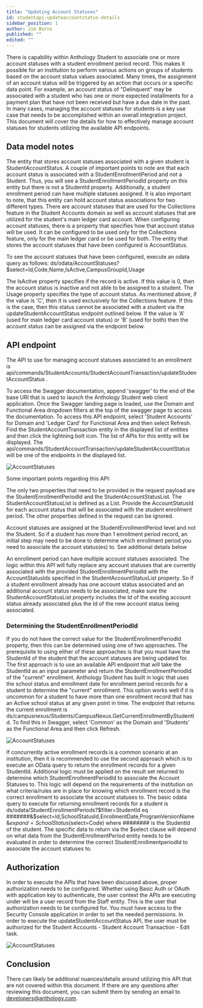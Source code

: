 ```yaml
---
title: "Updating Account Statuses"
id: studentapi-updateaccountstatus-details
sidebar_position: 1
author: Jim Burns
published: ""
edited: ""
---
```


There is capability within Anthology Student to associate one or more account statuses with a student enrollment period record.  This makes it possible for an institution to perform various actions on groups of students based on the account status values associated.  Many times, the assignment of an account status will be triggered by an action that occurs or a specific data point.  For example, an account status of "Delinquent" may be associated with a student who has one or more expected installments for a payment plan that have not been received but have a due date in the past.  In many cases, managing the account statuses for students is a key use case that needs to be accomplished within an overall integration project.  This document will cover the details for how to effectively manage account statuses for students utilizing the available API endpoints.  

## Data model notes

The entity that stores account statuses associated with a given student is StudentAccountStatus. A couple of important points to note are that each account status is associated with a StudentEnrollmentPeriod and not a Student.   Thus, you will see a StudentEnrollmentPeriodId property on this entity but there is not a StudentId property.  Additionally, a student enrollment period can have multiple statuses assigned.  It is also important to note, that this entity can hold account status associations for two different types.   There are account statuses that are used for the Collections feature in the Student Accounts domain as well as account statuses that are utilized for the student's main ledger card account.  When configuring account statuses, there is a property that specifies how that account status will be used.  It can be configured to be used only for the Collections feature, only for the main ledger card or be used for both.  The entity that stores the account statuses that have been configured is AccountStatus.

To see the account statuses that have been configured, execute an odata query as follows:   ds/odata/AccountStatuses?$select=Id,Code,Name,IsActive,CampusGroupId,Usage

The IsActive property specifies if the record is active.  If this value is 0, then the account status is inactive and not able to be assigned to a student.  The Usage property specifies the type of account status.  As mentioned above, if the value is 'C', then it is used exclusively for the Collections feature.  If this is the case, then this status cannot be associated with a student via the updateStudentAccountStatus endpoint outlined below.   If the value is 'A' (used for main ledger card account status) or 'B' (used for both) then the account status can be assigned via the endpoint below.

## API endpoint

The API to use for managing account statuses associated to an enrollment is api/commands/StudentAccounts/StudentAccountTransaction/updateStudentAccountStatus .  

To access the Swagger documentation, append 'swagger' to the end of the base URI that is used to launch the Anthology Student web client application.  Once the Swagger landing page is loaded, use the Domain and Functional Area dropdown filters at the top of the swagger page to access the documentation.  To access this API endpoint, select 'Student Accounts' for Domain and 'Ledger Card' for Functional Area and then select Refresh.  Find the StudentAccountTransaction entity in the displayed list of entities and then click the lightning bolt icon.  The list of APIs for this entity will be displayed.  The api/commands/StudentAccountTransaction/updateStudentAccountStatus will be one of the endpoints in the displayed list.

![AccountStatuses](/assets/img/AccountStatuses1.png) 


Some important points regarding this API:

The only two properties that need to be provided in the request payload are the StudentEnrollmentPeriodId and the StudentAccountStatusList.  The StudentAccountStatusList is defined as a List<Int>.  Provide the AccountStatusId for each account status that will be associated with the student enrollment period.  The other properties defined in the request can be ignored.

Account statuses are assigned at the StudentEnrollmentPeriod level and not the Student. So if a student has more than 1 enrollment period record, an initial step may need to be done to determine which enrollment period you need to associate the account status(es) to. See additional details below

An enrollment period can have multiple account statuses associated.  The logic within this API will fully replace any account statuses that are currently associated with the provided StudentEnrollmentPeriodId with the AccountStatusIds specified in the StudentAccountStatusList property. So if a student enrollment already has one account status associated and an additional account status needs to be associated, make sure the StudentAccountStatusList property includes the Id of the existing account status already associated plus the Id of the new account status being associated.

### Determining the StudentEnrollmentPeriodId

If you do not have the correct value for the StudentEnrollmentPeriodId property, then this can be determined using one of two approaches.  The prerequisite to using either of these approaches is that you must have the StudentId of the student that the account statuses are being updated for.  The first approach is to use an available API endpoint that will take the StudentId as an input parameter and return the StudentEnrollmentPeriodId of the "current" enrollment.  Anthology Student has built in logic that uses the school status and enrollment date for enrollment period records for a student to determine the "current" enrollment.  This option works well if it is uncommon for a student to have more than one enrollment record that has an Active school status at any given point in time.  The endpoint that returns the current enrollment is ds/campusnexus/Students/CampusNexus.GetCurrentEnrollmentByStudentId. To find this in Swagger, select 'Common' as the Domain and 'Students' as the Functional Area and then click Refresh.

![AccountStatuses](/assets/img/AccountStatuses2.png) 

If concurrently active enrollment records is a common scenario at an institution, then it is recommended to use the second approach which is to execute an OData query to return the enrollment records for a given StudentId.  Additional logic must be applied on the result set returned to determine which StudentEnrollmentPeriodId to associate the Account Statuses to.   This logic will depend on the requirements of the institution on what criteria/rules are in place for knowing which enrollment record is the correct enrollment to associate the account statuses to.  The basic odata query to execute for returning enrollment records for a student is ds/odata/StudentEnrollmentPeriods?$filter=StudentId eq #######&$select=Id,SchoolStatusId,EnrollmentDate,ProgramVersionName&$expand=SchoolStatus($select=Code)  where ######## is the StudentId of the student.  The specific data to return via the $select clause will depend on what data from the StudentEnrollmentPeriod entity needs to be evaluated in order to determine the correct StudentEnrollmentperiodId to associate the account statuses to.

## Authorization

In order to execute the APIs that have been discussed above, proper authorization needs to be configured. Whether using Basic Auth or OAuth with application key to authenticate, the user context the APIs are executing under will be a user record from the Staff entity. This is the user that authorization needs to be configured for. You must have access to the Security Console application in order to set the needed permissions. In order to execute the updateStudentAccountStatus API, the user must be authorized for the Student Accounts - Student Account Transaction - Edit task.

![AccountStatuses](/assets/img/AccountStatuses3.png) 

## Conclusion

There can likely be additional nuances/details around utilizing this API that are not covered within this document. If there are any questions after reviewing this document, you can submit them by sending an email to developers@anthology.com.
